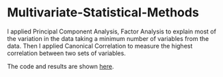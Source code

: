 # Multivariate-Statistical-Methods
I applied Principal Component Analysis, Factor Analysis to explain most of the variation in the data taking a minimum number of variables from the data. Then I applied Canonical Correlation to measure the highest correlation between two sets of variables.  

The code and results are shown [here](/Codes_Multivariate_Project.md).
